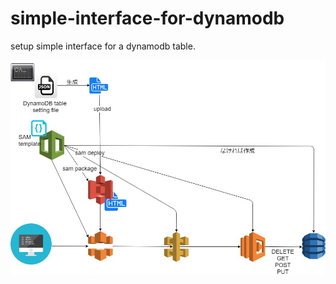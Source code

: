 # simple-interface-for-dynamodb
setup simple interface for a dynamodb table.

![diagram.xml](https://github.com/TSLEFK/simple-interface-for-dynamodb/blob/master/diagram.jpg?raw=true)
